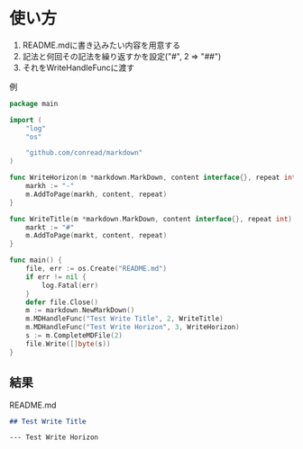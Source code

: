 # 使い方
1. README.mdに書き込みたい内容を用意する
2. 記法と何回その記法を繰り返すかを設定("#", 2 => "##")
3. それをWriteHandleFuncに渡す

例
```go
package main

import (
	"log"
	"os"

	"github.com/conread/markdown"
)

func WriteHorizon(m *markdown.MarkDown, content interface{}, repeat int) {
	markh := "-"
	m.AddToPage(markh, content, repeat)
}

func WriteTitle(m *markdown.MarkDown, content interface{}, repeat int) {
	markt := "#"
	m.AddToPage(markt, content, repeat)
}

func main() {
	file, err := os.Create("README.md")
	if err != nil {
		log.Fatal(err)
	}
	defer file.Close()
	m := markdown.NewMarkDown()
	m.MDHandleFunc("Test Write Title", 2, WriteTitle)
	m.MDHandleFunc("Test Write Horizon", 3, WriteHorizon)
	s := m.CompleteMDFile(2)
	file.Write([]byte(s))
}
```

## 結果<br>
README.md
```md
## Test Write Title

--- Test Write Horizon
```
